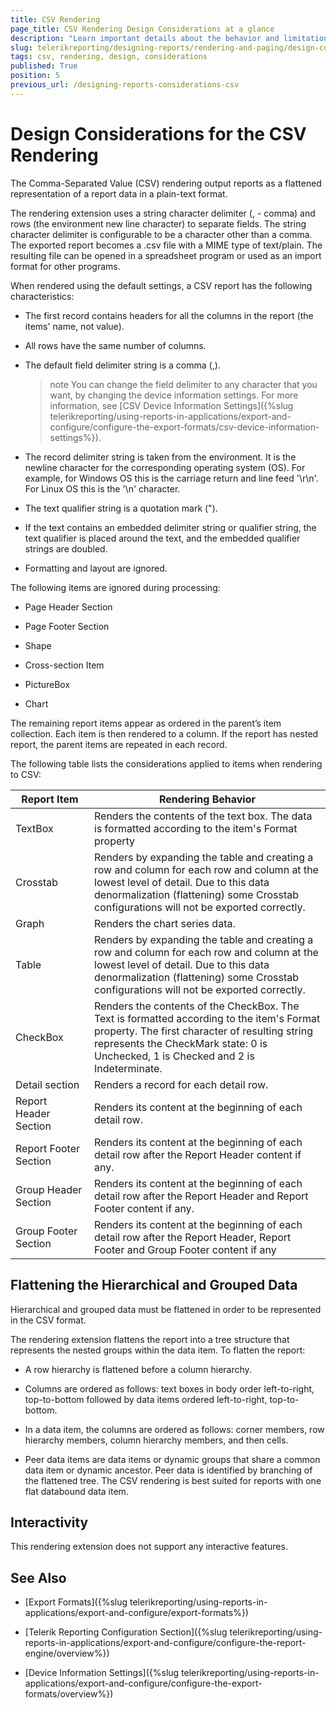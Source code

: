 ```yaml
---
title: CSV Rendering
page_title: CSV Rendering Design Considerations at a glance
description: "Learn important details about the behavior and limitations of the CSV rendering format, that need to be taken into account when designing a report with CSV rendering in mind."
slug: telerikreporting/designing-reports/rendering-and-paging/design-considerations-for-report-rendering/csv-rendering-design-considerations
tags: csv, rendering, design, considerations
published: True
position: 5
previous_url: /designing-reports-considerations-csv
---
```

<style>
table th:first-of-type {
    width: 25%;
}
table th:nth-of-type(2) {
    width: 75%;
}
</style>

# Design Considerations for the CSV Rendering

The Comma-Separated Value (CSV) rendering output reports as a flattened representation of a report data in a plain-text format.

The rendering extension uses a string character delimiter (, - comma) and rows (the environment new line character) to separate fields. The string character delimiter is configurable to be a character other than a comma. The exported report becomes a .csv file with a MIME type of text/plain. The resulting file can be opened in a spreadsheet program or used as an import format for other programs. 

When rendered using the default settings, a CSV report has the following characteristics:

* The first record contains headers for all the columns in the report (the items' name, not value).

* All rows have the same number of columns.

* The default field delimiter string is a comma (,).

   >note You can change the field delimiter to any character that you want, by changing the device information settings. For more information, see [CSV Device Information Settings]({%slug telerikreporting/using-reports-in-applications/export-and-configure/configure-the-export-formats/csv-device-information-settings%}).

* The record delimiter string is taken from the environment. It is the newline character for the corresponding operating system (OS). For example, for Windows OS this is the carriage return and line feed '\r\n'. For Linux OS this is the '\n' character.

* The text qualifier string is a quotation mark (").

* If the text contains an embedded delimiter string or qualifier string, the text qualifier is placed around the text, and the embedded qualifier strings are doubled.

* Formatting and layout are ignored.


The following items are ignored during processing:

* Page Header Section

* Page Footer Section

* Shape

* Cross-section Item

* PictureBox

* Chart

The remaining report items appear as ordered in the parent’s item collection. Each item is then rendered to a column. If the report has nested report, the parent items are repeated in each record.

The following table lists the considerations applied to items when rendering to CSV:

|  __Report Item__  |  __Rendering Behavior__  |
| ------ | ------ |
|TextBox|Renders the contents of the text box. The data is formatted according to the item's Format property|
|Crosstab|Renders by expanding the table and creating a row and column for each row and column at the lowest level of detail. Due to this data denormalization (flattening) some Crosstab configurations will not be exported correctly.|
|Graph|Renders the chart series data.|
|Table|Renders by expanding the table and creating a row and column for each row and column at the lowest level of detail. Due to this data denormalization (flattening) some Crosstab configurations will not be exported correctly.|
|CheckBox|Renders the contents of the CheckBox. The Text is formatted according to the item's Format property. The first character of resulting string represents the CheckMark state: 0 is Unchecked, 1 is Checked and 2 is Indeterminate.|
|Detail section|Renders a record for each detail row.|
|Report Header Section|Renders its content at the beginning of each detail row.|
|Report Footer Section|Renders its content at the beginning of each detail row after the Report Header content if any.|
|Group Header Section|Renders its content at the beginning of each detail row after the Report Header and Report Footer content if any.|
|Group Footer Section|Renders its content at the beginning of each detail row after the Report Header, Report Footer and Group Footer content if  any|


## Flattening the Hierarchical and Grouped Data

Hierarchical and grouped data must be flattened in order to be represented in the CSV format.

The rendering extension flattens the report into a tree structure that represents the nested groups within the data item. To flatten the report:

* A row hierarchy is flattened before a column hierarchy.

* Columns are ordered as follows: text boxes in body order left-to-right, top-to-bottom followed by data items ordered left-to-right, top-to-bottom.

* In a data item, the columns are ordered as follows: corner members, row hierarchy members, column hierarchy members, and then cells.

* Peer data items are data items or dynamic groups that share a common data item or dynamic ancestor. Peer data is identified by branching of the flattened tree. The CSV rendering is best suited for reports with one flat databound data item.

## Interactivity

This rendering extension does not support any interactive features.

## See Also

 * [Export Formats]({%slug telerikreporting/using-reports-in-applications/export-and-configure/export-formats%})

 * [Telerik Reporting Configuration Section]({%slug telerikreporting/using-reports-in-applications/export-and-configure/configure-the-report-engine/overview%})

 * [Device Information Settings]({%slug telerikreporting/using-reports-in-applications/export-and-configure/configure-the-export-formats/overview%})
